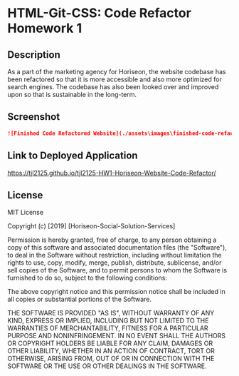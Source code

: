 # HTML-Git-CSS: Code Refactor Homework 1 

## Description
As a part of the marketing agency for Horiseon, the website codebase has been refactored
so that it is more accessible and also more optimized for search engines. The codebase
has also been looked over and improved upon so that is sustainable in the long-term. 

## Screenshot 

```md
![Finished Code Refactored Website](./assets\images\finished-code-refactored-website.png?raw=true)
```

## Link to Deployed Application
https://tjl2125.github.io/tjl2125-HW1-Horiseon-Website-Code-Refactor/ 

## License 
MIT License

Copyright (c) [2019] [Horiseon-Social-Solution-Services]

Permission is hereby granted, free of charge, to any person obtaining a copy
of this software and associated documentation files (the "Software"), to deal
in the Software without restriction, including without limitation the rights
to use, copy, modify, merge, publish, distribute, sublicense, and/or sell
copies of the Software, and to permit persons to whom the Software is
furnished to do so, subject to the following conditions:

The above copyright notice and this permission notice shall be included in all
copies or substantial portions of the Software.

THE SOFTWARE IS PROVIDED "AS IS", WITHOUT WARRANTY OF ANY KIND, EXPRESS OR
IMPLIED, INCLUDING BUT NOT LIMITED TO THE WARRANTIES OF MERCHANTABILITY,
FITNESS FOR A PARTICULAR PURPOSE AND NONINFRINGEMENT. IN NO EVENT SHALL THE
AUTHORS OR COPYRIGHT HOLDERS BE LIABLE FOR ANY CLAIM, DAMAGES OR OTHER
LIABILITY, WHETHER IN AN ACTION OF CONTRACT, TORT OR OTHERWISE, ARISING FROM,
OUT OF OR IN CONNECTION WITH THE SOFTWARE OR THE USE OR OTHER DEALINGS IN THE
SOFTWARE.